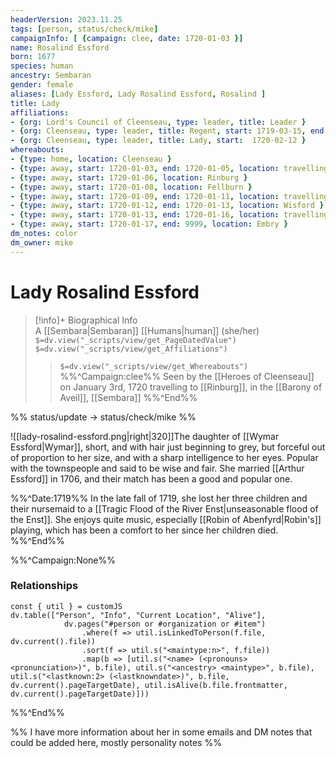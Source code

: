 ```yaml
---
headerVersion: 2023.11.25
tags: [person, status/check/mike]
campaignInfo: [ {campaign: clee, date: 1720-01-03 }]
name: Rosalind Essford
born: 1677
species: human
ancestry: Sembaran
gender: female
aliases: [Lady Essford, Lady Rosalind Essford, Rosalind ]
title: Lady
affiliations:
- {org: Lord's Council of Cleenseau, type: leader, title: Leader }
- {org: Cleenseau, type: leader, title: Regent, start: 1719-03-15, end: 1720-02-11 }
- {org: Cleenseau, type: leader, title: Lady, start:  1720-02-12 }
whereabouts:
- {type: home, location: Cleenseau }
- {type: away, start: 1720-01-03, end: 1720-01-05, location: travelling to Rinburg }
- {type: away, start: 1720-01-06, location: Rinburg }
- {type: away, start: 1720-01-08, location: Fellburn }
- {type: away, start: 1720-01-09, end: 1720-01-11, location: travelling to Wisford }
- {type: away, start: 1720-01-12, end: 1720-01-13, location: Wisford }
- {type: away, start: 1720-01-13, end: 1720-01-16, location: travelling to Embry }
- {type: away, start: 1720-01-17, end: 9999, location: Embry }
dm_notes: color
dm_owner: mike
---
```

# Lady Rosalind Essford
>[!info]+ Biographical Info  
> A [[Sembara|Sembaran]] [[Humans|human]] (she/her)  
> `$=dv.view("_scripts/view/get_PageDatedValue")`  
> `$=dv.view("_scripts/view/get_Affiliations")`  
>> `$=dv.view("_scripts/view/get_Whereabouts")`  
>> %%^Campaign:clee%% Seen by the [[Heroes of Cleenseau]] on January 3rd, 1720 travelling to [[Rinburg]], in the [[Barony of Aveil]], [[Sembara]] %%^End%%

%% status/update -> status/check/mike %%

![[lady-rosalind-essford.png|right|320]]The daughter of [[Wymar Essford|Wymar]], short, and with hair just beginning to grey, but forceful out of proportion to her size, and with a sharp intelligence to her eyes. Popular with the townspeople and said to be wise and fair. She married [[Arthur Essford]] in 1706, and their match has been a good and popular one. 

%%^Date:1719%%
In the late fall of 1719, she lost her three children and their nursemaid to a [[Tragic Flood of the River Enst|unseasonable flood of the Enst]].  She enjoys quite music, especially [[Robin of Abenfyrd|Robin's]] playing, which has been a comfort to her since her children died. 
%%^End%%

%%^Campaign:None%%
### Relationships
```dataviewjs
const { util } = customJS
dv.table(["Person", "Info", "Current Location", "Alive"], 
			dv.pages("#person or #organization or #item")
				.where(f => util.isLinkedToPerson(f.file, dv.current().file))
				.sort(f => util.s("<maintype:n>", f.file))
				.map(b => [util.s("<name> (<pronouns> <pronunciation>)", b.file), util.s("<ancestry> <maintype>", b.file), util.s("<lastknown:2> (<lastknowndate>)", b.file, dv.current().pageTargetDate), util.isAlive(b.file.frontmatter, dv.current().pageTargetDate)]))
```

%%^End%%

%% I have more information about her in some emails and DM notes that could be added here, mostly personality notes %%